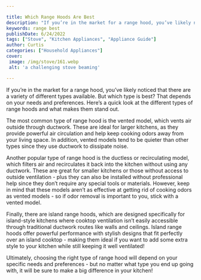 ```yaml
---

title: Which Range Hoods Are Best
description: "If you’re in the market for a range hood, you’ve likely noticed that there are a variety of different types available. But which t...continue on"
keywords: range best
publishDate: 6/24/2022
tags: ["Stove", "Kitchen Appliances", "Appliance Guide"]
author: Curtis
categories: ["Household Appliances"]
cover: 
 image: /img/stove/161.webp
 alt: 'a challenging stove beaming'

---
```


If you’re in the market for a range hood, you’ve likely noticed that there are a variety of different types available. But which type is best? That depends on your needs and preferences. Here’s a quick look at the different types of range hoods and what makes them stand out. 

The most common type of range hood is the vented model, which vents air outside through ductwork. These are ideal for larger kitchens, as they provide powerful air circulation and help keep cooking odors away from your living space. In addition, vented models tend to be quieter than other types since they use ductwork to dissipate noise. 

Another popular type of range hood is the ductless or recirculating model, which filters air and recirculates it back into the kitchen without using any ductwork. These are great for smaller kitchens or those without access to outside ventilation - plus they can also be installed without professional help since they don’t require any special tools or materials. However, keep in mind that these models aren’t as effective at getting rid of cooking odors as vented models - so if odor removal is important to you, stick with a vented model. 

Finally, there are island range hoods, which are designed specifically for island-style kitchens where cooktop ventilation isn’t easily accessible through traditional ductwork routes like walls and ceilings. Island range hoods offer powerful performance with stylish designs that fit perfectly over an island cooktop - making them ideal if you want to add some extra style to your kitchen while still keeping it well ventilated! 

Ultimately, choosing the right type of range hood will depend on your specific needs and preferences - but no matter what type you end up going with, it will be sure to make a big difference in your kitchen!

